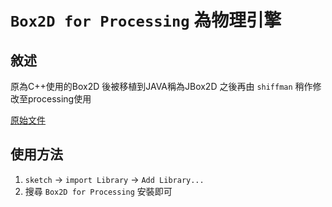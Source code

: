 # `Box2D for Processing` 為物理引擎

## 敘述
原為C++使用的Box2D
後被移植到JAVA稱為JBox2D
之後再由 `shiffman` 稍作修改至processing使用

[原始文件](https://github.com/shiffman/Box2D-for-Processing)

## 使用方法

1. `sketch` -> `import Library` -> `Add Library...`
2. 搜尋 `Box2D for Processing` 安裝即可
